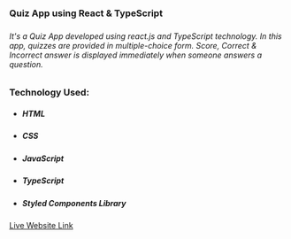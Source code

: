 <h3>Quiz App using React & TypeScript<h3>
<h6>It's a Quiz App developed using react.js and TypeScript technology. In this app, quizzes are provided in multiple-choice form. Score, Correct & Incorrect answer is displayed immediately when someone answers a question.</h6>
<h3>Technology Used:</h3>
<ul>
    <li>
        <h5>HTML</h5>
    </li>
    <li>
        <h5>CSS</h5>
    </li>
    <li>
        <h5>JavaScript</h5>
    </li>
    <li>
        <h5>TypeScript</h5>
    </li>
    <li>
        <h5>Styled Components Library</h5>
    </li>
</ul>
<a target="_blank" href="https://masrursakib-react-typescript-quiz-app.netlify.app/">Live Website Link</a>
